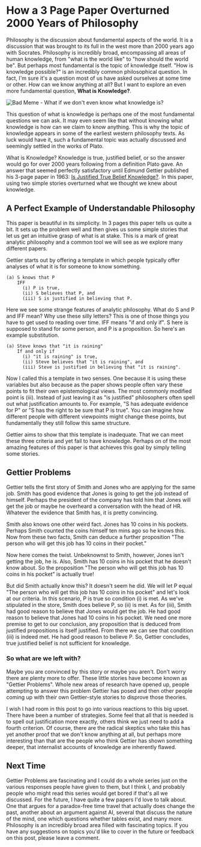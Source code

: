 # How a 3 Page Paper Overturned 2000 Years of Philosophy

Philosophy is the discussion about fundamental aspects of the world. It is a discussion that was brought to its full in the west more than 2000 years ago with Socrates. Philosophy is incredibly broad, encompassing all areas of human knowledge, from "what is the world like" to "how should the world be". But perhaps most fundamental is the topic of knowledge itself. "How is knowledge possible?" is an incredibly common philosophical question. In fact, I'm sure it's a question most of us have asked ourselves at some time or other. How can we know anything at all? But I want to explore an even more fundamental question, **What is Knowledge?**.

![Bad Meme - What if we don't even know what knowledge is?](https://media.makeameme.org/created/what-if-we-595e5a.jpg)

This question of what is knowledge is perhaps one of the most fundamental questions we can ask. It may even seem like that without knowing what knowledge is how can we claim to know anything. This is why the topic of knowledge appears in some of the earliest western philosophy texts. As luck would have it, such a fundamental topic was actually discussed and seemingly settled in the works of Plato.

What is Knowledge? Knowledge is true, justified belief, or so the answer would go for over 2000 years following from a definition Plato gave. An answer that seemed perfectly satisfactory until Edmund Gettier published his 3-page paper in 1963: [Is Justified True Belief Knowledge?](http://www-bcf.usc.edu/~kleinsch/Gettier.pdf). In this paper, using two simple stories overturned what we thought we knew about knowledge.

## A Perfect Example of Understandable Philosophy

This paper is beautiful in its simplicity. In 3 pages this paper tells us quite a bit. It sets up the problem well and then gives us some simple stories that let us get an intuitive grasp of what is at stake. This is a mark of great analytic philosophy and a common tool we will see as we explore many different papers.

Gettier starts out by offering a template in which people typically offer analyses of what it is for someone to know something.

    (a) S knows that P 
        IFF 
          (i) P is true, 
          (ii) S believes that P, and 
          (iii) S is justified in believing that P.
Here we see some strange features of analytic philosophy. What do S and P and IFF mean? Why use these silly letters? This is one of those things you have to get used to reading over time. IFF means "if and only if". S here is supposed to stand for some person, and P is a proposition. So here's an example substitution.

    (a) Steve knows that "it is raining"
        If and only if
          (i) "it is raining" is true, 
          (ii) Steve believes that "it is raining", and 
          (iii) Steve is justified in believing that "it is raining".
Now I called this a template in two senses. One because it is using these variables but also because as the paper shows people often vary these points to fit their own epistemological views. The most commonly modified point is (iii). Instead of just leaving it as "is justified" philosophers often spell out what justification amounts to. For example, "S has adequate evidence for P" or "S has the right to be sure that P is true". You can imagine how different people with different viewpoints might change these points, but fundamentally they still follow this same structure.

Gettier aims to show that this template is inadequate. That we can meet these three criteria and yet fail to have knowledge. Perhaps on of the most amazing features of this paper is that achieves this goal by simply telling some stories. 

## Gettier Problems

Gettier tells the first story of Smith and Jones who are applying for the same job. Smith has good evidence that Jones is going to get the job instead of himself. Perhaps the president of the company has told him that Jones will get the job or maybe he overheard a conversation with the head of HR. Whatever the evidence that Smith has, it is pretty convincing.

Smith also knows one other weird fact. Jones has 10 coins in his pockets. Perhaps Smith counted the coins himself ten mins ago so he knows this. Now from these two facts, Smith can deduce a further proposition "The person who will get this job has 10 coins in their pocket."

Now here comes the twist. Unbeknownst to Smith, however, Jones isn't getting the job, he is. Also, Smith has 10 coins in his pocket that he doesn't know about. So the proposition "The person who will get this job has 10 coins in his pocket" is actually true! 

But did Smith actually know this? It doesn't seem he did. We will let P equal "The person who will get this job has 10 coins in his pocket" and let's look at our criteria. In this scenario, P is true so condition (i) is met. As we've stipulated in the store, Smith does believe P, so (ii) is met. As for (iii), Smith had good reason to believe that Jones would get the job. He had good reason to believe that Jones had 10 coins in his pocket. We need one more premise to get to our conclusion, any proposition that is deduced from justified propositions is itself justified. From there we can see that condition (iii) is indeed met. He had good reason to believe P. So, Gettier concludes, true justified belief is not sufficient for knowledge.

### So what are we left with?

Maybe you are convinced by this story or maybe you aren't. Don't worry there are plenty more to offer. These little stories have become known as "Gettier Problems". Whole new areas of research have opened up, people attempting to answer this problem Gettier has posed and then other people coming up with their own Gettier-style stories to disprove those theories.

I wish I had room in this post to go into various reactions to this big upset. There have been a number of strategies. Some feel that all that is needed is to spell out justification more exactly, others think we just need to add a fourth criterion. Of course, there are the radical skeptics who take this has yet another proof that we don't know anything at all, but perhaps more interesting than that are the people who think Gettier has shown something deeper, that internalist accounts of knowledge are inherently flawed.

## Next Time

Gettier Problems are fascinating and I could do a whole series just on the various responses people have given to them, but I think I, and probably people who might read this series would get bored if that's all we discussed. For the future, I have quite a few papers I'd love to talk about. One that argues for a paradox-free time travel that actually does change the past, another about an argument against AI, several that discuss the nature of the mind, one which questions whether tables exist, and many more. Philosophy is an incredibly broad area filled with fascinating topics. If you have any suggestions on topics you'd like to cover in the future or feedback on this post, please leave a comment.